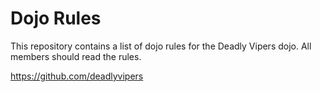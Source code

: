 Dojo Rules
==========

This repository contains a list of dojo rules for the Deadly Vipers dojo.  All members should read the rules.

https://github.com/deadlyvipers
